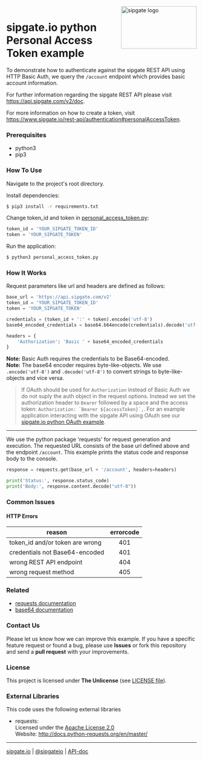 <img src="https://www.sipgatedesign.com/wp-content/uploads/wort-bildmarke_positiv_2x.jpg" alt="sipgate logo" title="sipgate" align="right" height="112" width="200"/>

# sipgate.io python Personal Access Token example

To demonstrate how to authenticate against the sipgate REST API using HTTP Basic Auth, we query the `/account` endpoint which provides basic account information.

For further information regarding the sipgate REST API please visit https://api.sipgate.com/v2/doc.

For more information on how to create a token, visit https://www.sipgate.io/rest-api/authentication#personalAccessToken.

### Prerequisites

- python3
- pip3

### How To Use

Navigate to the project's root directory.

Install dependencies:

```bash
$ pip3 install -r requirements.txt
```

Change token_id and token in [personal_access_token.py](./personal_access_token.py):

```python
token_id = 'YOUR_SIPGATE_TOKEN_ID'
token = 'YOUR_SIPGATE_TOKEN'
```

Run the application:

```bash
$ python3 personal_access_token.py
```

### How It Works

Request parameters like url and headers are defined as follows:

```python
base_url = 'https://api.sipgate.com/v2'
token_id = 'YOUR_SIPGATE_TOKEN_ID'
token = 'YOUR_SIPGATE_TOKEN'

credentials = (token_id + ':' + token).encode('utf-8')
base64_encoded_credentials = base64.b64encode(credentials).decode('utf-8')

headers = {
    'Authorization': 'Basic ' + base64_encoded_credentials
}
```

**Note:** Basic Auth requires the credentials to be Base64-encoded.  
**Note:** The base64 encoder requires byte-like-objects. We use `.encode('utf-8')` and `.decode('utf-8')` to convert strings to byte-like-objects and vice versa.

> If OAuth should be used for `Authorization` instead of Basic Auth we do not suply the auth object in the request options. Instead we set the authorization header to `Bearer` followed by a space and the access token: `` Authorization: `Bearer ${accessToken}`, ``. For an example application interacting with the sipgate API using OAuth see our [sipgate.io python OAuth example](https://github.com/sipgate-io/sipgateio-oauth-python).

---

We use the python package 'requests' for request generation and execution.
The requested URL consists of the base url defined above and the endpoint `/account`.
This example prints the status code and response body to the console.

```python
response = requests.get(base_url + '/account', headers=headers)

print('Status:', response.status_code)
print('Body:', response.content.decode("utf-8"))
```

### Common Issues

#### HTTP Errors

| reason                          | errorcode |
| ------------------------------- | :-------: |
| token_id and/or token are wrong |    401    |
| credentials not Base64-encoded  |    401    |
| wrong REST API endpoint         |    404    |
| wrong request method            |    405    |

### Related

- [requests documentation](http://docs.python-requests.org/en/master/)
- [base64 documentation](https://docs.python.org/3/library/base64.html)

### Contact Us

Please let us know how we can improve this example.
If you have a specific feature request or found a bug, please use **Issues** or fork this repository and send a **pull request** with your improvements.

### License

This project is licensed under **The Unlicense** (see [LICENSE file](./LICENSE)).

### External Libraries

This code uses the following external libraries

- requests:  
   Licensed under the [Apache License 2.0](https://www.apache.org/licenses/LICENSE-2.0)  
   Website: http://docs.python-requests.org/en/master/

---

[sipgate.io](https://www.sipgate.io) | [@sipgateio](https://twitter.com/sipgateio) | [API-doc](https://api.sipgate.com/v2/doc)
